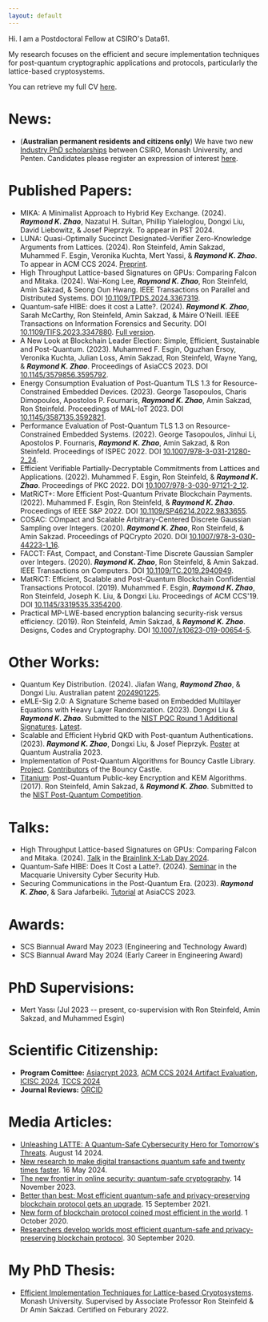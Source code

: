 ```yaml
---
layout: default
---
```


Hi. I am a Postdoctoral Fellow at CSIRO's Data61. 

My research focuses on the efficient and secure implementation techniques for post-quantum cryptographic applications and protocols, particularly the lattice-based cryptosystems. 

You can retrieve my full CV [here](CV.pdf).

# [](#header-1)News:
*	(**Australian permanent residents and citizens only**) We have two new [Industry PhD scholarships](https://github.com/raykzhao/raykzhao.github.io/blob/master/iphd_ad.pdf) between CSIRO, Monash University, and Penten. Candidates please register an expression of interest [here](https://forms.gle/XJjTZtL8vCDFSs617).

# [](#header-1)Published Papers:
*	MIKA: A Minimalist Approach to Hybrid Key Exchange. (2024). ***Raymond K. Zhao***, Nazatul H. Sultan, Phillip Yialeloglou, Dongxi Liu, David Liebowitz, & Josef Pieprzyk. To appear in PST 2024.
*	LUNA: Quasi-Optimally Succinct Designated-Verifier Zero-Knowledge Arguments from Lattices. (2024). Ron Steinfeld, Amin Sakzad, Muhammed F. Esgin, Veronika Kuchta, Mert Yassi, & ***Raymond K. Zhao***. To appear in ACM CCS 2024. [Preprint](https://eprint.iacr.org/2022/1690). 
*	High Throughput Lattice-based Signatures on GPUs: Comparing Falcon and Mitaka. (2024). Wai-Kong Lee, ***Raymond K. Zhao***, Ron Steinfeld, Amin Sakzad, & Seong Oun Hwang. IEEE Transactions on Parallel and Distributed Systems. DOI [10.1109/TPDS.2024.3367319](https://doi.org/10.1109/TPDS.2024.3367319). 
*	Quantum-safe HIBE: does it cost a Latte?. (2024).  ***Raymond K. Zhao***, Sarah McCarthy, Ron Steinfeld, Amin Sakzad, & Máire O’Neill. IEEE Transactions on Information Forensics and Security. DOI [10.1109/TIFS.2023.3347880](https://doi.org/10.1109/TIFS.2023.3347880). [Full version](https://ia.cr/2021/222). 
*	A New Look at Blockchain Leader Election: Simple, Efficient, Sustainable and Post-Quantum. (2023). Muhammed F. Esgin, Oguzhan Ersoy, Veronika Kuchta, Julian Loss, Amin Sakzad, Ron Steinfeld, Wayne Yang, & ***Raymond K. Zhao***. Proceedings of AsiaCCS 2023. DOI [10.1145/3579856.3595792](https://doi.org/10.1145/3579856.3595792).
*	Energy Consumption Evaluation of Post-Quantum TLS 1.3 for Resource-Constrained Embedded Devices. (2023). George Tasopoulos, Charis Dimopoulos, Apostolos P. Fournaris, ***Raymond K. Zhao***, Amin Sakzad, Ron Steinfeld. Proceedings of MAL-IoT 2023. DOI [10.1145/3587135.3592821](https://doi.org/10.1145/3587135.3592821). 
*	Performance Evaluation of Post-Quantum TLS 1.3 on Resource-Constrained Embedded Systems. (2022). George Tasopoulos, Jinhui Li, Apostolos P. Fournaris, ***Raymond K. Zhao***, Amin Sakzad, & Ron Steinfeld. Proceedings of ISPEC 2022. DOI [10.1007/978-3-031-21280-2_24](https://doi.org/10.1007/978-3-031-21280-2_24).
*	Efficient Verifiable Partially-Decryptable Commitments from Lattices and Applications. (2022). Muhammed F. Esgin, Ron Steinfeld, & ***Raymond K. Zhao***. Proceedings of PKC 2022. DOI [10.1007/978-3-030-97121-2_12](https://doi.org/10.1007/978-3-030-97121-2_12).
*	MatRiCT+: More Efficient Post-Quantum Private Blockchain Payments. (2022). Muhammed F. Esgin, Ron Steinfeld, & ***Raymond K. Zhao***. Proceedings of IEEE S&P 2022. DOI [10.1109/SP46214.2022.9833655](https://doi.org/10.1109/SP46214.2022.9833655).
*	COSAC: COmpact and Scalable Arbitrary-Centered Discrete Gaussian Sampling over Integers. (2020). ***Raymond K. Zhao***, Ron Steinfeld, & Amin Sakzad. Proceedings of PQCrypto 2020. DOI [10.1007/978-3-030-44223-1_16](https://doi.org/10.1007/978-3-030-44223-1_16). 
*	FACCT: FAst, Compact, and Constant-Time Discrete Gaussian Sampler over Integers. (2020). ***Raymond K. Zhao***, Ron Steinfeld, & Amin Sakzad. IEEE Transactions on Computers. DOI [10.1109/TC.2019.2940949](https://doi.org/10.1109/TC.2019.2940949).
*	MatRiCT: Efficient, Scalable and Post-Quantum Blockchain Confidential Transactions Protocol. (2019). Muhammed F. Esgin, ***Raymond K. Zhao***, Ron Steinfeld, Joseph K. Liu, & Dongxi Liu. Proceedings of ACM CCS'19. DOI [10.1145/3319535.3354200](https://doi.org/10.1145/3319535.3354200). 
*	Practical MP-LWE-based encryption balancing security-risk versus efficiency. (2019). Ron Steinfeld, Amin Sakzad, & ***Raymond K. Zhao***. Designs, Codes and Cryptography. DOI [10.1007/s10623-019-00654-5](https://doi.org/10.1007/s10623-019-00654-5). 

# [](#header-1)Other Works:
*	Quantum Key Distribution. (2024). Jiafan Wang, ***Raymond Zhao***, & Dongxi Liu. Australian patent [2024901225](https://ipsearch.ipaustralia.gov.au/patents/2024901225). 
*	eMLE-Sig 2.0: A Signature Scheme based on Embedded Multilayer Equations with Heavy Layer Randomization. (2023). Dongxi Liu & ***Raymond K. Zhao***. Submitted to the [NIST PQC Round 1 Additional Signatures](https://csrc.nist.gov/csrc/media/Projects/pqc-dig-sig/documents/round-1/submission-pkg/eMLE2.0-submission.zip). [Latest](https://gitlab.com/raykzhao/emle-sig).
*	Scalable and Efficient Hybrid QKD with Post-quantum Authentications. (2023). ***Raymond K. Zhao***, Dongxi Liu, & Josef Pieprzyk. [Poster](https://raykzhao.github.io/qca2023_poster.pdf) at Quantum Australia 2023.
*	Implementation of Post-Quantum Algorithms for Bouncy Castle Library. [Project](https://research.monash.edu/en/projects/implementation-of-post-quantum-algorithms-for-bouncy-castle-libra). [Contributors](https://www.bouncycastle.org/contributors.html) of the Bouncy Castle.
*	[Titanium](http://users.monash.edu.au/~rste/Titanium.html): Post-Quantum Public-key Encryption and KEM Algorithms. (2017). Ron Steinfeld, Amin Sakzad, & ***Raymond K. Zhao***. Submitted to the [NIST Post-Quantum Competition](https://csrc.nist.gov/CSRC/media/Projects/Post-Quantum-Cryptography/documents/round-1/submissions/Titanium.zip).

# [](#header-1)Talks:
*	High Throughput Lattice-based Signatures on GPUs: Comparing Falcon and Mitaka. (2024). [Talk](https://raykzhao.github.io/falcon_gpu.pdf) in the [Brainlink X-Lab Day 2024](https://www.ai-security.org/sub2_1.html?idx=11).
*	Quantum-Safe HIBE: Does It Cost a Latte?. (2024). [Seminar](https://raykzhao.github.io/Latte_PPT.pdf) in the Macquarie University Cyber Security Hub. 
*	Securing Communications in the Post-Quantum Era. (2023). ***Raymond K. Zhao***, & Sara Jafarbeiki. [Tutorial](https://raykzhao.github.io/AsiaCCS2023Tutorial.pdf) at AsiaCCS 2023.  

# [](#header-1)Awards:
*	SCS Biannual Award May 2023 (Engineering and Technology Award)
*	SCS Biannual Award May 2024 (Early Career in Engineering Award)

# [](#header-1)PhD Supervisions:
*	Mert Yassı (Jul 2023 -- present, co-supervision with Ron Steinfeld, Amin Sakzad, and Muhammed Esgin)

# [](#header-1)Scientific Citizenship:
*	**Program Comittee:** [Asiacrypt 2023](https://asiacrypt.iacr.org/2023/callforpapers.php), [ACM CCS 2024 Artifact Evaluation](https://www.sigsac.org/ccs/CCS2024/organization/ae-committee.html), [ICISC 2024](http://www.icisc.org/static/organization), [TCCS 2024](http://ieee-aiplus.org/2024/trustcom/w3.pdf)
*	**Journal Reviews:** [ORCID](https://orcid.org/0000-0003-1257-9147)

# [](#header-1)Media Articles:
*	[Unleashing LATTE: A Quantum-Safe Cybersecurity Hero for Tomorrow's Threats](https://www.linkedin.com/pulse/unleashing-latte-quantum-safe-cybersecurity-f6lnc/). August 14 2024.
*	[New research to make digital transactions quantum safe and twenty times faster](https://www.monash.edu/news/articles/new-research-to-make-digital-transactions-quantum-safe-and-twenty-times-faster). 16 May 2024. 
*	[The new frontier in online security: quantum-safe cryptography](https://www.monash.edu/news/articles/the-new-frontier-in-online-security-quantum-safe-cryptography). 14 November 2023. 
*	[Better than best: Most efficient quantum-safe and privacy-preserving blockchain protocol gets an upgrade](https://www.monash.edu/it/news/2021/better-than-best-most-efficient-quantum-safe-and-privacy-preserving-blockchain-protocol-gets-an-upgrade). 15 September 2021. 
*	[New form of blockchain protocol coined most efficient in the world](https://www.csiro.au/en/news/All/Articles/2020/October/new-form-of-blockchain-protocol-coined-most-efficient-in-the-world). 1 October 2020. 
*	[Researchers develop worlds most efficient quantum-safe and privacy-preserving blockchain protocol](https://www.csiro.au/en/news/all/news/2020/september/researchers-develop-worlds-most-efficient-quantum-safe-and-privacy-preserving-blockchain-protocol). 30 September 2020. 

# [](#header-1)My PhD Thesis:
*	[Efficient Implementation Techniques for Lattice-based Cryptosystems](https://bridges.monash.edu/articles/thesis/Efficient_Implementation_Techniques_for_Lattice-based_Cryptosystems/19224867). Monash University. Supervised by Associate Professor Ron Steinfeld & Dr Amin Sakzad. Certified on Feburary 2022. 

